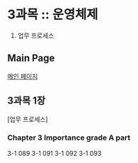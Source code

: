 # 3과목 :: 운영체제
1. 업무 프로세스


## Main Page
[메인 페이지](https://github.com/JuNijen/Industrial-Engineer-Information-Processing/wiki/0_Main-Page)

## 3과목 1장
[업무 프로세스]


### Chapter 3 Importance grade A part
3-1 089
3-1 091
3-1 092
3-1 093